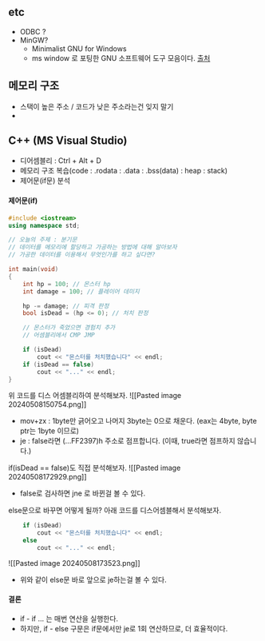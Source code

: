 ## etc
- ODBC ? 
- MinGW?
	- Minimalist GNU for Windows
	- ms window 로 포팅한 GNU 소프트웨어 도구 모음이다. [출처](https://ko.wikipedia.org/wiki/MinGW)

## 메모리 구조
- 스택이 높은 주소 / 코드가 낮은 주소라는건 잊지 말기
- 
## C++ (MS Visual Studio)
- 디어셈블리 : Ctrl + Alt + D
- 메모리 구조 복습(code : .rodata : .data : .bss(data) : heap : stack)
- 제어문(if문) 분석
#### 제어문(if)
```cpp
#include <iostream>
using namespace std;

// 오늘의 주제 : 분기문
// 데이터를 메모리에 할당하고 가공하는 방법에 대해 알아보자
// 가공한 데이터를 이용해서 무엇인가를 하고 싶다면?

int main(void)
{
	int hp = 100; // 몬스터 hp
	int damage = 100; // 플레이어 데미지

	hp -= damage; // 피격 판정
	bool isDead = (hp <= 0); // 처치 판정

	// 몬스터가 죽었으면 경험치 추가
	// 어셈블리에서 CMP JMP

	if (isDead)
		cout << "몬스터를 처치했습니다" << endl;
	if (isDead == false)
		cout << "..." << endl;
}
```
위 코드를 디스 어셈블리하여 분석해보자.
![[Pasted image 20240508150754.png]]
- mov+zx : 1byte만 긁어오고 나머지 3byte는 0으로 채운다. 
	(eax는 4byte, byte ptr는 1byte 이므로)
- je : false라면 (...FF2397)h 주소로 점프합니다.
	(이때, true라면 점프하지 않습니다.)

if(isDead == false)도 직접 분석해보자.
![[Pasted image 20240508172929.png]]
- false로 검사하면 jne 로 바뀐걸 볼 수 있다.


else문으로 바꾸면 어떻게 될까?
아래 코드를 디스어셈블해서 분석해보자.
```cpp
	if (isDead)
		cout << "몬스터를 처치했습니다" << endl;
	else 
		cout << "..." << endl;
```
![[Pasted image 20240508173523.png]]
- 위와 같이 else문 바로 앞으로 je하는걸 볼 수 있다.

#### 결론
- if - if ... 는 매번 연산을 실행한다.
- 하지만, if - else 구문은 if문에서만 je로 1회 연산하므로, 더 효율적이다.